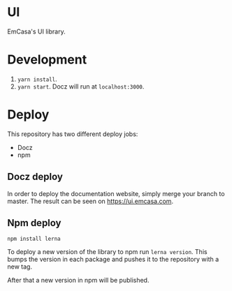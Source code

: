 # UI

EmCasa's UI library.

# Development

1. `yarn install`.
1. `yarn start`. Docz will run at `localhost:3000`.

# Deploy

This repository has two different deploy jobs:

- Docz
- npm

## Docz deploy

In order to deploy the documentation website, simply merge your branch to master. The result can be seen on https://ui.emcasa.com.

## Npm deploy

`npm install lerna`

To deploy a new version of the library to npm run `lerna version`.
This bumps the version in each package and pushes it to the repository with a new tag.

After that a new version in npm will be published.

